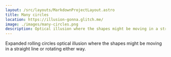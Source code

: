 ```yaml
---
layout: /src/layouts/MarkdownProjectLayout.astro
title: Many circles
location: https://illusion-gonna.glitch.me/
image: ./images/many-circles.png
description: Optical illusion where the shapes might be moving in a straight line or rotating either way.
---
```

Expanded rolling circles optical illusion where the shapes might be moving in a straight line or rotating either way.